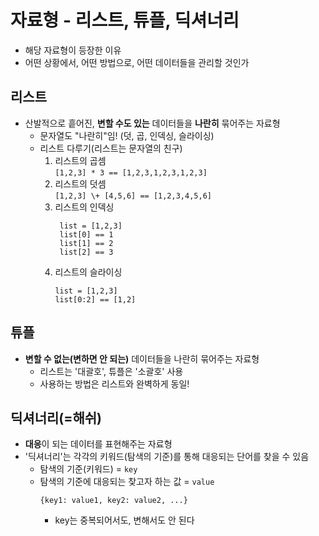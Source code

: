 # 자료형 - 리스트, 튜플, 딕셔너리

- 해당 자료형이 등장한 이유
- 어떤 상황에서, 어떤 방법으로, 어떤 데이터들을 관리할 것인가

## 리스트

- 산발적으로 흩어진, **변할 수도 있는** 데이터들을 **나란히** 묶어주는 자료형
  - 문자열도 "나란히"임! (덧, 곱, 인덱싱, 슬라이싱)
  - 리스트 다루기(리스트는 문자열의 친구)
    1. 리스트의 곱셈  
       `[1,2,3] * 3 == [1,2,3,1,2,3,1,2,3]`
    2. 리스트의 덧셈  
       `[1,2,3] \+ [4,5,6] == [1,2,3,4,5,6]`
    3. 리스트의 인덱싱
       ```
        list = [1,2,3]
        list[0] == 1
        list[1] == 2
        list[2] == 3
       ```
    4. 리스트의 슬라이싱
       ```
       list = [1,2,3]
       list[0:2] == [1,2]
       ```

## 튜플

- **변할 수 없는(변하면 안 되는)** 데이터들을 나란히 묶어주는 자료형
  - 리스트는 '대괄호', 튜플은 '소괄호' 사용
  - 사용하는 방법은 리스트와 완벽하게 동일!

## 딕셔너리(=해쉬)

- **대응**이 되는 데이터를 표현해주는 자료형
- '딕셔너리'는 각각의 키워드(탐색의 기준)를 통해 대응되는 단어를 찾을 수 있음
  - 탐색의 기준(키워드) = `key`
  - 탐색의 기준에 대응되는 찾고자 하는 값 = `value`
    ```
    {key1: value1, key2: value2, ...}
    ```
    - key는 중복되어서도, 변해서도 안 된다
